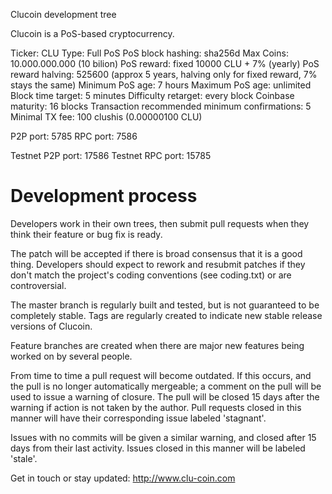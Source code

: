 Clucoin development tree

Clucoin is a PoS-based cryptocurrency.

Ticker: CLU
Type: Full PoS
PoS block hashing: sha256d
Max Coins: 10.000.000.000 (10 bilion)
PoS reward: fixed 10000 CLU + 7% (yearly)
PoS reward halving: 525600 (approx 5 years, halving only for fixed reward, 7% stays the same)
Minimum PoS age: 7 hours
Maximum PoS age: unlimited
Block time target: 5 minutes
Difficulty retarget: every block
Coinbase maturity: 16 blocks
Transaction recommended minimum confirmations: 5
Minimal TX fee: 100 clushis (0.00000100 CLU)

P2P port: 5785
RPC port: 7586

Testnet P2P port: 17586
Testnet RPC port: 15785

Development process
===========================

Developers work in their own trees, then submit pull requests when
they think their feature or bug fix is ready.

The patch will be accepted if there is broad consensus that it is a
good thing.  Developers should expect to rework and resubmit patches
if they don't match the project's coding conventions (see coding.txt)
or are controversial.

The master branch is regularly built and tested, but is not guaranteed
to be completely stable. Tags are regularly created to indicate new
stable release versions of Clucoin.

Feature branches are created when there are major new features being
worked on by several people.

From time to time a pull request will become outdated. If this occurs, and
the pull is no longer automatically mergeable; a comment on the pull will
be used to issue a warning of closure. The pull will be closed 15 days
after the warning if action is not taken by the author. Pull requests closed
in this manner will have their corresponding issue labeled 'stagnant'.

Issues with no commits will be given a similar warning, and closed after
15 days from their last activity. Issues closed in this manner will be
labeled 'stale'.

Get in touch or stay updated:
http://www.clu-coin.com


